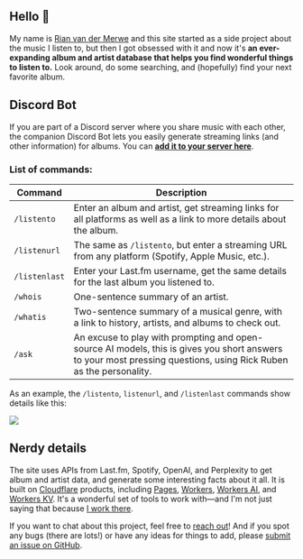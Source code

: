 ## Hello 👋

My name is [Rian van der Merwe](https://elezea.com/) and this site started as a side project about the music I listen to, but then I got obsessed with it and now it's **an ever-expanding album and artist database that helps you find wonderful things to listen to.** Look around, do some searching, and (hopefully) find your next favorite album.

## Discord Bot

If you are part of a Discord server where you share music with each other, the companion Discord Bot lets you easily generate streaming links (and other information) for albums. You can **[add it to your server here](https://discord.com/oauth2/authorize?client_id=1284593290947068024)**.

### List of commands:

| Command       | Description                                                                                                                                                       |
| ------------- | ----------------------------------------------------------------------------------------------------------------------------------------------------------------- |
| `/listento`   | Enter an album and artist, get streaming links for all platforms as well as a link to more details about the album.                                               |
| `/listenurl`  | The same as `/listento`, but enter a streaming URL from any platform (Spotify, Apple Music, etc.).                                                                |
| `/listenlast` | Enter your Last.fm username, get the same details for the last album you listened to.                                                                             |
| `/whois`      | One-sentence summary of an artist.                                                                                                                                |
| `/whatis`     | Two-sentence summary of a musical genre, with a link to history, artists, and albums to check out.                                                                |
| `/ask`        | An excuse to play with prompting and open-source AI models, this is gives you short answers to your most pressing questions, using Rick Ruben as the personality. |

As an example, the `/listento`, `listenurl`, and `/listenlast` commands show details like this:

![](https://file.elezea.com/20241006-diqSo8zX-2x.png)

## Nerdy details

The site uses APIs from Last.fm, Spotify, OpenAI, and Perplexity to get album and artist data, and generate some interesting facts about it all. It is built on [Cloudflare](https://cloudflare.com/) products, including [Pages](https://pages.cloudflare.com/), [Workers](https://workers.cloudflare.com/), [Workers AI](https://ai.cloudflare.com/), and [Workers KV](https://www.cloudflare.com/developer-platform/workers-kv/). It's a wonderful set of tools to work with—and I'm not just saying that because [I work there](https://elezea.com/portfolio/).

If you want to chat about this project, feel free to [reach out](https://elezea.com/contact/)! And if you spot any bugs (there are lots!) or have any ideas for things to add, please [submit an issue on GitHub](https://github.com/rianvdm/my-music-next/issues).
